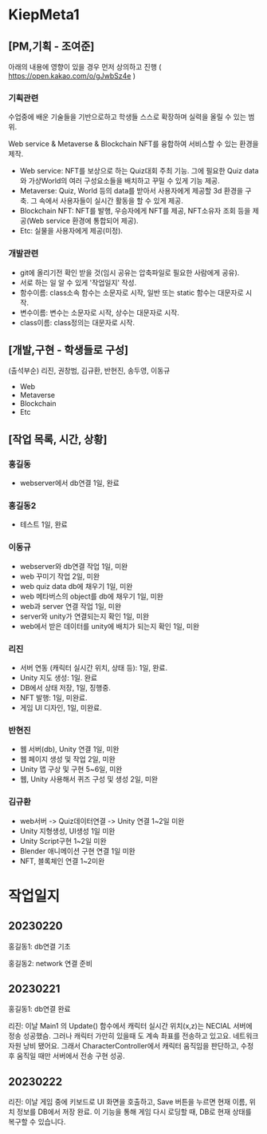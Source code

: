 # KiepMeta1

## [PM,기획 - 조여준]
 
아래의 내용에 영향이 있을 경우 먼저 상의하고 진행
( https://open.kakao.com/o/gJwbSz4e )

### 기획관련
 수업중에 배운 기술들을 기반으로하고 학생들 스스로 확장하며 실력을 올릴 수 있는 범위.
 
 Web service & Metaverse & Blockchain NFT를 융합하여 서비스할 수 있는 환경을 제작.
- Web service: NFT를 보상으로 하는 Quiz대회 주최 기능. 그에 필요한 Quiz data와  가상World의 여러 구성요소들을 배치하고 꾸밀 수 있게 기능 제공.
- Metaverse: Quiz, World 등의 data를 받아서 사용자에게 제공할 3d 환경을 구축. 그 속에서 사용자들이 실시간 활동을 할 수 있게 제공.
- Blockchain NFT: NFT를 발행, 우승자에게 NFT를 제공, NFT소유자 조회 등을 제공(Web service 환경에 통합되어 제공).
- Etc: 실물을 사용자에게 제공(미정). 
 
 
### 개발관련
- git에 올리기전 확인 받을 것(임시 공유는 압축파일로 필요한 사람에게 공유).
- 서로 하는 일 알 수 있게 '작업일지' 작성.
- 함수이름: class소속 함수는 소문자로 시작, 일반 또는 static 함수는 대문자로 시작.
- 변수이름: 변수는 소문자로 시작, 상수는 대문자로 시작.
- class이름: class정의는 대문자로 시작.
 
## [개발,구현 - 학생들로 구성]
 (출석부순) 리진, 권창범, 김규환, 반현진, 송두영, 이동규
- Web
- Metaverse
- Blockchain
- Etc

## [작업 목록, 시간, 상황]
### 홍길동
- webserver에서 db연결 1일, 완료

### 홍길동2
- 테스트 1일, 완료

### 이동규
- webserver와 db연결 작업 1일, 미완
- web 꾸미기 작업 2일, 미완
- web quiz data db에 채우기 1일, 미완
- web 메타버스의 object를 db에 채우기 1일, 미완
- web과 server 연결 작업 1일, 미완
- server와 unity가 연결되는지 확인 1일, 미완
- web에서 받은 데이터를 unity에 배치가 되는지 확인 1일, 미완

### 리진
- 서버 연동 (캐릭터 실시간 위치, 상태 등): 1일, 완료.
- Unity 지도 생성: 1일. 완료
- DB에서 상태 저장, 1일, 징행중.
- NFT 발행: 1일, 미완료.
- 게임 UI 디자인, 1일, 미완료.

### 반현진
- 웹 서버(db), Unity 연결 1일, 미완
- 웹 페이지 생성 및 작업 2일, 미완
- Unity 맵 구상 및 구현 5~6일, 미완
- 웹, Unity 사용해서 퀴즈 구성 및 생성 2일, 미완

### 김규환
- web서버 -> Quiz데이터연결 -> Unity 연결 1~2일 미완
- Unity 지형생성, UI생성 1일 미완
- Unity Script구현 1~2일 미완
- Blender 애니메이션 구현 연결 1일 미완
- NFT, 블록체인 연결 1~2미완

# 작업일지

## 20230220
홍길동1: db연결 기초

홍길동2: network 연결 준비

## 20230221
홍길동1: db연결 완료

리진: 이날 Main1 의 Update() 함수에서 캐릭터 실시간 위치(x,z)는  NECIAL 서버에 정송 성공했슴.
   그러나 캐릭터 가만히 있을때 도 계속 촤표를 전송하고 있고요. 네트워크 자원 낭비 됐어요.
   그래서 CharacterController에서 캐릭터 움직임을 판단하고, 수정 후 움직일 때만 서버에서 전송 구현 성공. 

## 20230222
리진: 이날 게임 중에 키보드로 UI 화면을 호출하고, Save 버튼을 누르면 현재 이름, 위치 정보를 DB에서 저장 완료.
   이 기능을 통해 게임 다시 로딩할 때, DB로 현재 상태를 복구할 수 있습니다.
   

